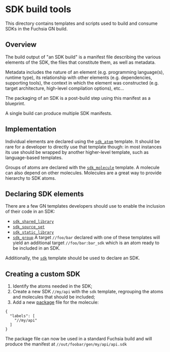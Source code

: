 # SDK build tools

This directory contains templates and scripts used to build and consume SDKs in
the Fuchsia GN build.


## Overview

The build output of "an SDK build" is a manifest file describing the various
elements of the SDK, the files that constitute them, as well as metadata.

Metadata includes the nature of an element (e.g. programming language(s),
runtime type), its relationship with other elements (e.g. dependencies,
supporting tools), the context in which the element was constructed (e.g.
target architecture, high-level compilation options), etc...

The packaging of an SDK is a post-build step using this manifest as a blueprint.

A single build can produce multiple SDK manifests.


## Implementation

Individual elements are declared using the [`sdk_atom`](sdk_atom.gni) template.
It should be rare for a developer to directly use that template though: in most
instances its use should be wrapped by another higher-level template, such as
language-based templates.

Groups of atoms are declared with the [`sdk_molecule`](sdk_molecule.gni)
template. A molecule can also depend on other molecules. Molecules are a great
way to provide hierarchy to SDK atoms.


## Declaring SDK elements

There are a few GN templates developers should use to enable the inclusion of
their code in an SDK:
- [`sdk_shared_library`](/cpp/sdk_shared_library.gni)
- [`sdk_source_set`](/cpp/sdk_source_set.gni)
- [`sdk_static_library`](/cpp/sdk_static_library.gni)
- [`sdk_group`](sdk_group.gni)
A target `//foo/bar` declared with one of these templates will yield an
additional target `//foo/bar:bar_sdk` which is an atom ready to be included in
an SDK.

Additionally, the [`sdk`](sdk.gni) template should be used to declare an
SDK.


## Creating a custom SDK

1. Identify the atoms needed in the SDK;
2. Create a new SDK `//my/api` with the `sdk` template, regrouping the atoms and
   molecules that should be included;
3. Add a new
   [package](https://fuchsia.googlesource.com/docs/+/master/build_packages.md)
   file for the molecule:
```
{
  "labels": [
    "//my/api"
  ]
}
```

The package file can now be used in a standard Fuchsia build and will produce
the manifest at `//out/foobar/gen/my/api/api.sdk`
